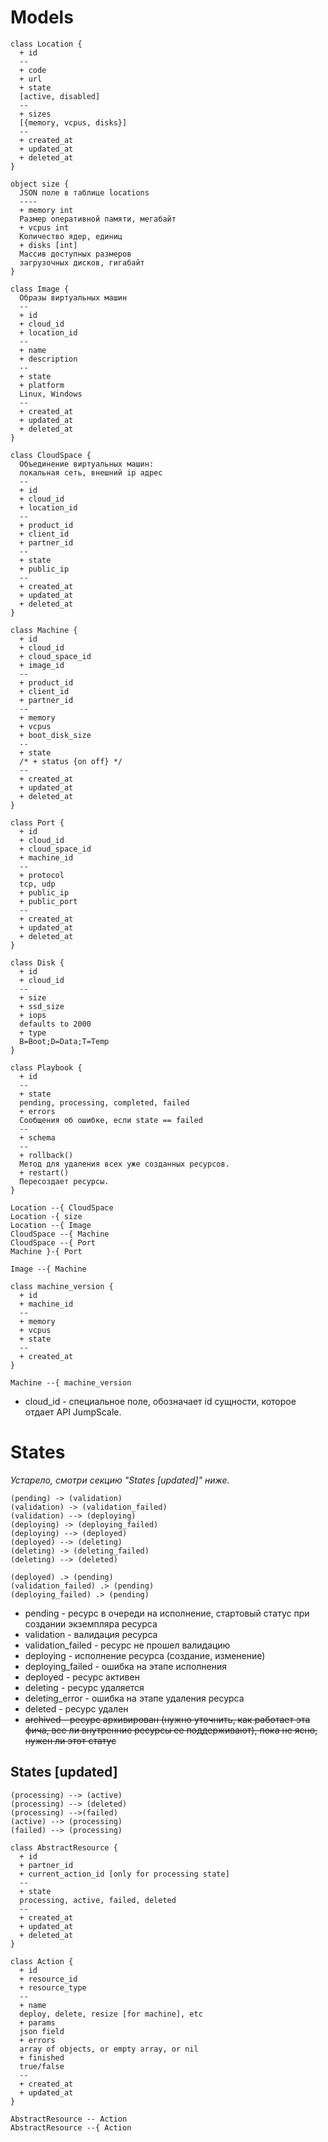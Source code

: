# Models

```plantuml
class Location {
  + id
  --
  + code
  + url
  + state
  [active, disabled]
  --
  + sizes
  [{memory, vcpus, disks}]
  --
  + created_at
  + updated_at
  + deleted_at
}

object size {
  JSON поле в таблице locations
  ----
  + memory int
  Размер оперативной памяти, мегабайт
  + vcpus int
  Количество ядер, единиц
  + disks [int]
  Массив доступных размеров
  загрузочных дисков, гигабайт
}

class Image {
  Образы виртуальных машин
  --
  + id
  + cloud_id
  + location_id
  --
  + name
  + description
  --
  + state
  + platform
  Linux, Windows
  --
  + created_at
  + updated_at
  + deleted_at
}

class CloudSpace {
  Объединение виртуальных машин:
  локальная сеть, внешний ip адрес
  --
  + id
  + cloud_id
  + location_id
  --
  + product_id
  + client_id
  + partner_id
  --
  + state
  + public_ip
  --
  + created_at
  + updated_at
  + deleted_at
}

class Machine {
  + id
  + cloud_id
  + cloud_space_id
  + image_id
  --
  + product_id
  + client_id
  + partner_id
  --
  + memory
  + vcpus
  + boot_disk_size
  --
  + state
  /* + status {on off} */
  --
  + created_at
  + updated_at
  + deleted_at
}

class Port {
  + id
  + cloud_id
  + cloud_space_id
  + machine_id
  --
  + protocol
  tcp, udp
  + public_ip
  + public_port
  --
  + created_at
  + updated_at
  + deleted_at
}

class Disk {
  + id
  + cloud_id
  --
  + size
  + ssd_size
  + iops
  defaults to 2000
  + type
  B=Boot;D=Data;T=Temp
}

class Playbook {
  + id
  --
  + state
  pending, processing, completed, failed
  + errors
  Сообщения об ошибке, если state == failed
  --
  + schema
  --
  + rollback()
  Метод для удаления всех уже созданных ресурсов.
  + restart()
  Пересоздает ресурсы.
}

Location --{ CloudSpace
Location -{ size
Location --{ Image
CloudSpace --{ Machine
CloudSpace --{ Port
Machine }-{ Port

Image --{ Machine

class machine_version {
  + id
  + machine_id
  --
  + memory
  + vcpus
  + state
  --
  + created_at
}

Machine --{ machine_version

```

* cloud_id - специальное поле, обозначает id сущности, которое отдает API JumpScale.


# States

*Устарело, смотри секцию "States [updated]" ниже.*

```plantuml
(pending) -> (validation)
(validation) -> (validation_failed)
(validation) --> (deploying)
(deploying) -> (deploying_failed)
(deploying) --> (deployed)
(deployed) --> (deleting)
(deleting) -> (deleting_failed)
(deleting) --> (deleted)

(deployed) .> (pending)
(validation_failed) .> (pending)
(deploying_failed) .> (pending)
```

* pending - ресурс в очереди на исполнение, стартовый статус при создании экземпляра ресурса
* validation - валидация ресурса
* validation_failed - ресурс не прошел валидацию
* deploying - исполнение ресурса (создание, изменение)
* deploying_failed - ошибка на этапе исполнения
* deployed - ресурс активен
* deleting - ресурс удаляется
* deleting_error - ошибка на этапе удаления ресурса
* deleted - ресурс удален
* ~~archived - ресурс архивирован (нужно уточнить, как работает эта фича, все ли внутренние ресурсы ее поддерживают), пока не ясно, нужен ли этот статус~~


## States [updated]


```plantuml
(processing) --> (active)
(processing) --> (deleted)
(processing) -->(failed)
(active) --> (processing)
(failed) --> (processing)
```


```plantuml
class AbstractResource {
  + id
  + partner_id
  + current_action_id [only for processing state]
  --
  + state
  processing, active, failed, deleted
  --
  + created_at
  + updated_at
  + deleted_at
}

class Action {
  + id
  + resource_id
  + resource_type
  --
  + name
  deploy, delete, resize [for machine], etc
  + params
  json field
  + errors
  array of objects, or empty array, or nil
  + finished
  true/false
  --
  + created_at
  + updated_at
}

AbstractResource -- Action
AbstractResource --{ Action
```
